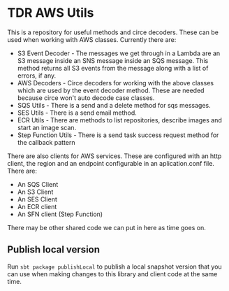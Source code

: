 # TDR AWS Utils

This is a repository for useful methods and circe decoders. These can be used when working with AWS classes. Currently there are:

* S3 Event Decoder - The messages we get through  in a Lambda are an S3 message inside an SNS message inside an SQS message. This method returns all S3 events from the message along with a list of errors, if any.
* AWS Decoders - Circe decoders for working with the above classes which are used by the event decoder method. These are needed because circe won't auto decode case classes.
* SQS Utils - There is a send and a delete method for sqs messages.
* SES Utils - There is a send email method.
* ECR Utils - There are methods to list repositories, describe images and start an image scan.
* Step Function Utils - There is a send task success request method for the callback pattern

There are also clients for AWS services. These are configured with an http client, the region and an endpoint configurable in an aplication.conf file. There are:
* An SQS Client
* An S3 Client
* An SES Client
* An ECR client
* An SFN client (Step Function)

There may be other shared code we can put in here as time goes on.

## Publish local version

Run `sbt package publishLocal` to publish a local snapshot version that you can use when making changes to this library
and client code at the same time.
